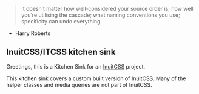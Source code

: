 > It doesn’t matter how well-considered your source order is; how well you’re utilising the cascade; what naming conventions you use; specificity can undo everything.

- Harry Roberts

## InuitCSS/ITCSS kitchen sink

Greetings, this is a Kitchen Sink for an [InuitCSS](https://github.com/inuitcss/inuitcss) project.

This kitchen sink covers a custom built version of InuitCSS. Many of the helper classes and media queries are not part of InuitCSS.